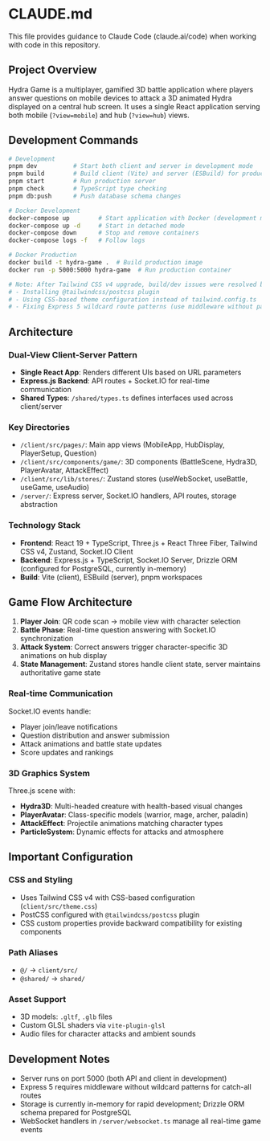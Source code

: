 # CLAUDE.md

This file provides guidance to Claude Code (claude.ai/code) when working with code in this repository.

## Project Overview

Hydra Game is a multiplayer, gamified 3D battle application where players answer questions on mobile devices to attack a 3D animated Hydra displayed on a central hub screen. It uses a single React application serving both mobile (`?view=mobile`) and hub (`?view=hub`) views.

## Development Commands

```bash
# Development
pnpm dev          # Start both client and server in development mode
pnpm build        # Build client (Vite) and server (ESBuild) for production
pnpm start        # Run production server
pnpm check        # TypeScript type checking
pnpm db:push      # Push database schema changes

# Docker Development
docker-compose up        # Start application with Docker (development mode)
docker-compose up -d     # Start in detached mode
docker-compose down      # Stop and remove containers
docker-compose logs -f   # Follow logs

# Docker Production
docker build -t hydra-game .  # Build production image
docker run -p 5000:5000 hydra-game  # Run production container

# Note: After Tailwind CSS v4 upgrade, build/dev issues were resolved by:
# - Installing @tailwindcss/postcss plugin
# - Using CSS-based theme configuration instead of tailwind.config.ts
# - Fixing Express 5 wildcard route patterns (use middleware without patterns)
```

## Architecture

### Dual-View Client-Server Pattern
- **Single React App**: Renders different UIs based on URL parameters
- **Express.js Backend**: API routes + Socket.IO for real-time communication
- **Shared Types**: `/shared/types.ts` defines interfaces used across client/server

### Key Directories
- `/client/src/pages/`: Main app views (MobileApp, HubDisplay, PlayerSetup, Question)
- `/client/src/components/game/`: 3D components (BattleScene, Hydra3D, PlayerAvatar, AttackEffect)
- `/client/src/lib/stores/`: Zustand stores (useWebSocket, useBattle, useGame, useAudio)
- `/server/`: Express server, Socket.IO handlers, API routes, storage abstraction

### Technology Stack
- **Frontend**: React 19 + TypeScript, Three.js + React Three Fiber, Tailwind CSS v4, Zustand, Socket.IO Client
- **Backend**: Express.js + TypeScript, Socket.IO Server, Drizzle ORM (configured for PostgreSQL, currently in-memory)
- **Build**: Vite (client), ESBuild (server), pnpm workspaces

## Game Flow Architecture

1. **Player Join**: QR code scan → mobile view with character selection
2. **Battle Phase**: Real-time question answering with Socket.IO synchronization
3. **Attack System**: Correct answers trigger character-specific 3D animations on hub display
4. **State Management**: Zustand stores handle client state, server maintains authoritative game state

### Real-time Communication
Socket.IO events handle:
- Player join/leave notifications
- Question distribution and answer submission  
- Attack animations and battle state updates
- Score updates and rankings

### 3D Graphics System
Three.js scene with:
- **Hydra3D**: Multi-headed creature with health-based visual changes
- **PlayerAvatar**: Class-specific models (warrior, mage, archer, paladin) 
- **AttackEffect**: Projectile animations matching character types
- **ParticleSystem**: Dynamic effects for attacks and atmosphere

## Important Configuration

### CSS and Styling
- Uses Tailwind CSS v4 with CSS-based configuration (`client/src/theme.css`)
- PostCSS configured with `@tailwindcss/postcss` plugin
- CSS custom properties provide backward compatibility for existing components

### Path Aliases
- `@/` → `client/src/`
- `@shared/` → `shared/`

### Asset Support
- 3D models: `.gltf`, `.glb` files
- Custom GLSL shaders via `vite-plugin-glsl`
- Audio files for character attacks and ambient sounds

## Development Notes

- Server runs on port 5000 (both API and client in development)
- Express 5 requires middleware without wildcard patterns for catch-all routes
- Storage is currently in-memory for rapid development; Drizzle ORM schema prepared for PostgreSQL
- WebSocket handlers in `/server/websocket.ts` manage all real-time game events